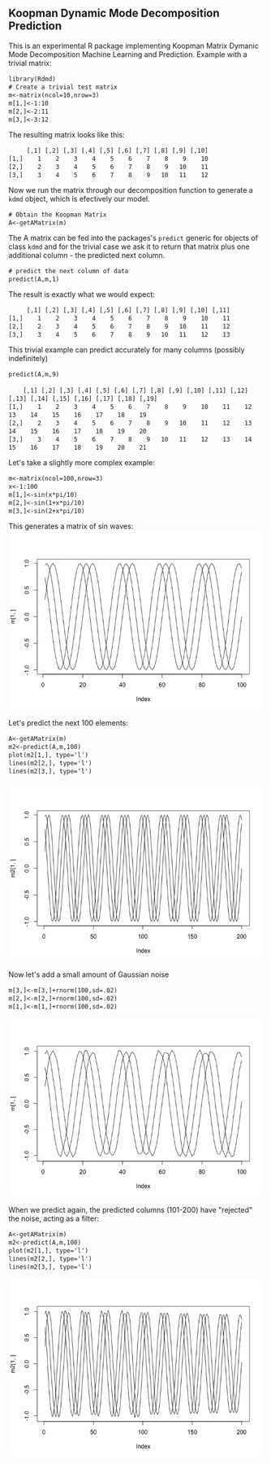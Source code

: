 ## Koopman Dynamic Mode Decomposition Prediction

This is an experimental R package implementing Koopman Matrix Dymanic Mode Decomposition Machine Learning and Prediction. Example with a trivial matrix:

```
library(Rdmd)
# Create a trivial test matrix
m<-matrix(ncol=10,nrow=3)
m[1,]<-1:10
m[2,]<-2:11
m[3,]<-3:12
```
The resulting matrix looks like this:
```
     [,1] [,2] [,3] [,4] [,5] [,6] [,7] [,8] [,9] [,10]
[1,]    1    2    3    4    5    6    7    8    9    10
[2,]    2    3    4    5    6    7    8    9   10    11
[3,]    3    4    5    6    7    8    9   10   11    12
```
Now we run the matrix through our decomposition function to generate a `kdmd` object, which is efectively our model.
```
# Obtain the Koopman Matrix
A<-getAMatrix(m)
```
The A matrix can be fed into the packages's `predict` generic for objects of class `kdmd` and for the trivial case we ask it to return that matrix plus one additional column - the predicted next column.
```
# predict the next column of data
predict(A,m,1)

```
The result is exactly what we would expect:

```
     [,1] [,2] [,3] [,4] [,5] [,6] [,7] [,8] [,9] [,10] [,11]
[1,]    1    2    3    4    5    6    7    8    9    10    11
[2,]    2    3    4    5    6    7    8    9   10    11    12
[3,]    3    4    5    6    7    8    9   10   11    12    13
```

This trivial example can predict accurately for many columns (possibly indefinitely)

```
predict(A,m,9)

    [,1] [,2] [,3] [,4] [,5] [,6] [,7] [,8] [,9] [,10] [,11] [,12] [,13] [,14] [,15] [,16] [,17] [,18] [,19]
[1,]    1    2    3    4    5    6    7    8    9    10    11    12    13    14    15    16    17    18    19
[2,]    2    3    4    5    6    7    8    9   10    11    12    13    14    15    16    17    18    19    20
[3,]    3    4    5    6    7    8    9   10   11    12    13    14    15    16    17    18    19    20    21
```

Let's take a slightly more complex example:

```
m<-matrix(ncol=100,nrow=3)
x<-1:100
m[1,]<-sin(x*pi/10)
m[2,]<-sin(1+x*pi/10)
m[3,]<-sin(2+x*pi/10)
```
 This generates a matrix of sin waves:
 ![](img/sin_plot1.png)

Let's predict the next 100 elements:

```
A<-getAMatrix(m)
m2<-predict(A,m,100)
plot(m2[1,], type='l')
lines(m2[2,], type='l')
lines(m2[3,], type='l')
```

![](img/sin_plotpredicted.png)

Now let's add a small amount of Gaussian noise

```
m[3,]<-m[3,]+rnorm(100,sd=.02)
m[2,]<-m[2,]+rnorm(100,sd=.02)
m[1,]<-m[1,]+rnorm(100,sd=.02)
```
![](img/sin_plot_noise.png)

When we predict again, the predicted columns (101-200) have "rejected" the noise, acting as a filter:

```
A<-getAMatrix(m)
m2<-predict(A,m,100)
plot(m2[1,], type='l')
lines(m2[2,], type='l')
lines(m2[3,], type='l')
```
![](img/sin_plot_predict_noise.png)
